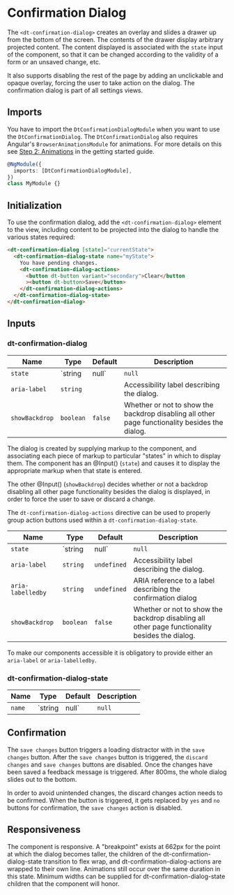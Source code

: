 # Confirmation Dialog

The `<dt-confirmation-dialog>` creates an overlay and slides a drawer up from
the bottom of the screen. The contents of the drawer display arbitrary projected
content. The content displayed is associated with the `state` input of the
component, so that it can be changed according to the validity of a form or an
unsaved change, etc.

It also supports disabling the rest of the page by adding an unclickable and
opaque overlay, forcing the user to take action on the dialog. The confirmation
dialog is part of all settings views.

<docs-source-example example="ConfirmationDialogDefaultExample"></docs-source-example>

## Imports

You have to import the `DtConfirmationDialogModule` when you want to use the
`DtConfirmationDialog`. The `DtConfirmationDialog` also requires Angular's
`BrowserAnimationsModule` for animations. For more details on this see
[Step 2: Animations](https://barista.dynatrace.com/components/get-started/#step-2-animations)
in the getting started guide.

```typescript
@NgModule({
  imports: [DtConfirmationDialogModule],
})
class MyModule {}
```

## Initialization

To use the confirmation dialog, add the `<dt-confirmation-dialog>` element to
the view, including content to be projected into the dialog to handle the
various states required:

```html
<dt-confirmation-dialog [state]="currentState">
  <dt-confirmation-dialog-state name="myState">
    You have pending changes.
    <dt-confirmation-dialog-actions>
      <button dt-button variant="secondary">Clear</button
      ><button dt-button>Save</button>
    </dt-confirmation-dialog-actions>
  </dt-confirmation-dialog-state>
</dt-confirmation-dialog>
```

## Inputs

### dt-confirmation-dialog

| Name           | Type            | Default | Description                                                                                    |
| -------------- | --------------- | ------- | ---------------------------------------------------------------------------------------------- |
| `state`        | `string | null` | `null`  | The name of the currently active state, or a falsey value if none are active.                  |
| `aria-label`   | `string`        |         | Accessibility label describing the dialog.                                                     |
| `showBackdrop` | `boolean`       | `false` | Whether or not to show the backdrop disabling all other page functionality besides the dialog. |

The dialog is created by supplying markup to the component, and associating each
piece of markup to particular "states" in which to display them. The component
has an @Input() (`state`) and causes it to display the appropriate markup when
that state is entered.

The other @Input() (`showBackdrop`) decides whether or not a backdrop disabling
all other page functionality besides the dialog is displayed, in order to force
the user to save or discard a change.

<docs-source-example example="ConfirmationDialogShowBackdropExample"></docs-source-example>

The `dt-confirmation-dialog-actions` directive can be used to properly group
action buttons used within a `dt-confirmation-dialog-state`.

| Name              | Type            | Default     | Description                                                                                    |
| ----------------- | --------------- | ----------- | ---------------------------------------------------------------------------------------------- |
| `state`           | `string | null` | `null`      | The name of the currently active state, or a falsey value if none are active.                  |
| `aria-label`      | `string`        | `undefined` | Accessibility label describing the dialog.                                                     |
| `aria-labelledby` | `string`        | `undefined` | ARIA reference to a label describing the confirmation dialog                                   |
| `showBackdrop`    | `boolean`       | `false`     | Whether or not to show the backdrop disabling all other page functionality besides the dialog. |

To make our components accessible it is obligatory to provide either an
`aria-label` or `aria-labelledby`.

### dt-confirmation-dialog-state

| Name   | Type            | Default | Description                                                                            |
| ------ | --------------- | ------- | -------------------------------------------------------------------------------------- |
| `name` | `string | null` | `null`  | The name of the state that corresponds to this `dt-confirmation-dialog-state` element. |

## Confirmation

The `save changes` button triggers a loading distractor with in the
`save changes` button. After the `save changes` button is triggered, the
`discard changes` and `save changes` buttons are disabled. Once the changes have
been saved a feedback message is triggered. After 800ms, the whole dialog slides
out to the bottom.

In order to avoid unintended changes, the discard changes action needs to be
confirmed. When the button is triggered, it gets replaced by `yes` and `no`
buttons for confirmation, the `save changes` action is disabled.

<!-- todo: add an example for the discard behavior -->

## Responsiveness

The component is responsive. A "breakpoint" exists at 662px for the point at
which the dialog becomes taller, the children of the
dt-confirmation-dialog-state transition to flex wrap, and
dt-confirmation-dialog-actions are wrapped to their own line. Animations still
occur over the same duration in this state. Minimum widths can be supplied for
dt-confirmation-dialog-state children that the component will honor.
